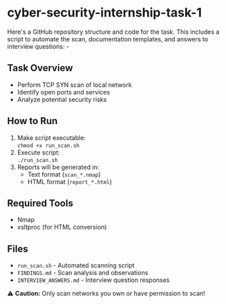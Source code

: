 # cyber-security-internship-task-1
Here's a GitHub repository structure and code for the task. This includes a script to automate the scan, documentation templates, and answers to interview questions: -


## Task Overview
- Perform TCP SYN scan of local network
- Identify open ports and services
- Analyze potential security risks

## How to Run
1. Make script executable:  
   `chmod +x run_scan.sh`
2. Execute script:  
   `./run_scan.sh`
3. Reports will be generated in:
   - Text format (`scan_*.nmap`)
   - HTML format (`report_*.html`)
   
## Required Tools
- Nmap
- xsltproc (for HTML conversion)

## Files
- `run_scan.sh` - Automated scanning script
- `FINDINGS.md` - Scan analysis and observations
- `INTERVIEW_ANSWERS.md` - Interview question responses

⚠️ **Caution:** Only scan networks you own or have permission to scan!
